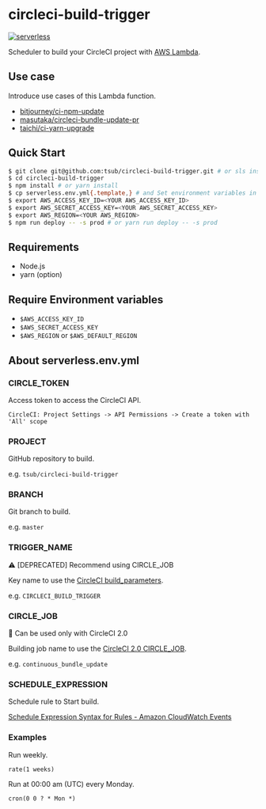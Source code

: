 # circleci-build-trigger

[![serverless](http://public.serverless.com/badges/v3.svg)](http://www.serverless.com)

Scheduler to build your CircleCI project with [AWS Lambda](http://docs.aws.amazon.com/lambda/latest/dg/welcome.html).

## Use case
Introduce use cases of this Lambda function.

* [bitjourney/ci-npm-update](https://github.com/bitjourney/ci-npm-update)
* [masutaka/circleci-bundle-update-pr](https://github.com/masutaka/circleci-bundle-update-pr)
* [taichi/ci-yarn-upgrade](https://github.com/taichi/ci-yarn-upgrade)

## Quick Start

```sh
$ git clone git@github.com:tsub/circleci-build-trigger.git # or sls install -u https://github.com/tsub/circleci-build-trigger
$ cd circleci-build-trigger
$ npm install # or yarn install
$ cp serverless.env.yml{.template,} # and Set environment variables in serverless.env.yml
$ export AWS_ACCESS_KEY_ID=<YOUR AWS_ACCESS_KEY_ID>
$ export AWS_SECRET_ACCESS_KEY=<YOUR AWS_SECRET_ACCESS_KEY>
$ export AWS_REGION=<YOUR AWS_REGION>
$ npm run deploy -- -s prod # or yarn run deploy -- -s prod
```

## Requirements

* Node.js
* yarn (option)

## Require Environment variables

* `$AWS_ACCESS_KEY_ID`
* `$AWS_SECRET_ACCESS_KEY`
* `$AWS_REGION` or `$AWS_DEFAULT_REGION`

## About serverless.env.yml

### CIRCLE_TOKEN

Access token to access the CircleCI API.

`CircleCI: Project Settings -> API Permissions -> Create a token with 'All' scope`

### PROJECT

GitHub repository to build.

e.g. `tsub/circleci-build-trigger`

### BRANCH

Git branch to build.

e.g. `master`

### TRIGGER_NAME

:warning: [DEPRECATED] Recommend using CIRCLE_JOB

Key name to use the [CircleCI build_parameters](https://circleci.com/docs/parameterized-builds/).

e.g. `CIRCLECI_BUILD_TRIGGER`

### CIRCLE_JOB

:mega: Can be used only with CircleCI 2.0

Building job name to use the [CircleCI 2.0 CIRCLE_JOB](https://circleci.com/docs/2.0/env-vars/#build-details).

e.g. `continuous_bundle_update`

### SCHEDULE_EXPRESSION

Schedule rule to Start build.

[Schedule Expression Syntax for Rules - Amazon CloudWatch Events](https://docs.aws.amazon.com/AmazonCloudWatch/latest/events/ScheduledEvents.html)

### Examples

Run weekly.

```
rate(1 weeks)
```

Run at 00:00 am (UTC) every Monday.

```
cron(0 0 ? * Mon *)
```
